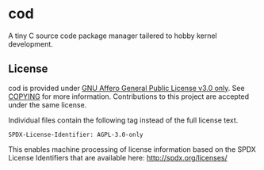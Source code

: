 # cod

A tiny C source code package manager tailered to hobby kernel development.

## License

cod is provided under [GNU Affero General Public License v3.0 only](https://spdx.org/licenses/AGPL-3.0-only.html). See [COPYING](COPYING]) for more information. Contributions to this project are accepted under the same license.

Individual files contain the following tag instead of the full license text.

    SPDX-License-Identifier: AGPL-3.0-only

This enables machine processing of license information based on the SPDX License Identifiers that are available here: http://spdx.org/licenses/
